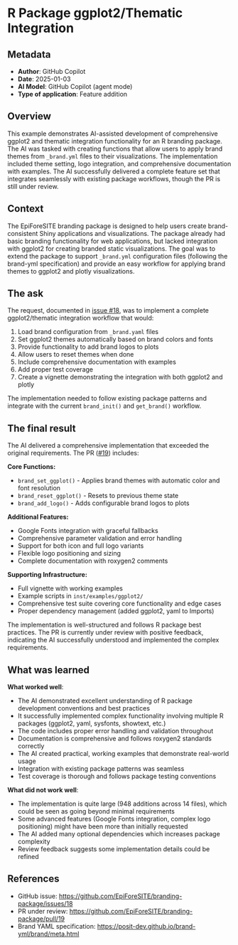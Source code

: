 # R Package ggplot2/Thematic Integration

## Metadata

- **Author**: GitHub Copilot
- **Date**: 2025-01-03
- **AI Model**: GitHub Copilot (agent mode)
- **Type of application**: Feature addition

## Overview

This example demonstrates AI-assisted development of comprehensive ggplot2 and thematic integration functionality for an R branding package. The AI was tasked with creating functions that allow users to apply brand themes from `_brand.yml` files to their visualizations. The implementation included theme setting, logo integration, and comprehensive documentation with examples. The AI successfully delivered a complete feature set that integrates seamlessly with existing package workflows, though the PR is still under review.

## Context

The EpiForeSITE branding package is designed to help users create brand-consistent Shiny applications and visualizations. The package already had basic branding functionality for web applications, but lacked integration with ggplot2 for creating branded static visualizations. The goal was to extend the package to support `_brand.yml` configuration files (following the brand-yml specification) and provide an easy workflow for applying brand themes to ggplot2 and plotly visualizations.

## The ask

The request, documented in [issue #18](https://github.com/EpiForeSITE/branding-package/issues/18), was to implement a complete ggplot2/thematic integration workflow that would:

1. Load brand configuration from `_brand.yaml` files
2. Set ggplot2 themes automatically based on brand colors and fonts
3. Provide functionality to add brand logos to plots
4. Allow users to reset themes when done
5. Include comprehensive documentation with examples
6. Add proper test coverage
7. Create a vignette demonstrating the integration with both ggplot2 and plotly

The implementation needed to follow existing package patterns and integrate with the current `brand_init()` and `get_brand()` workflow.

## The final result

The AI delivered a comprehensive implementation that exceeded the original requirements. The PR ([#19](https://github.com/EpiForeSITE/branding-package/pull/19)) includes:

**Core Functions:**
- `brand_set_ggplot()` - Applies brand themes with automatic color and font resolution
- `brand_reset_ggplot()` - Resets to previous theme state
- `brand_add_logo()` - Adds configurable brand logos to plots

**Additional Features:**
- Google Fonts integration with graceful fallbacks
- Comprehensive parameter validation and error handling
- Support for both icon and full logo variants
- Flexible logo positioning and sizing
- Complete documentation with roxygen2 comments

**Supporting Infrastructure:**
- Full vignette with working examples
- Example scripts in `inst/examples/ggplot2/`
- Comprehensive test suite covering core functionality and edge cases
- Proper dependency management (added ggplot2, yaml to Imports)

The implementation is well-structured and follows R package best practices. The PR is currently under review with positive feedback, indicating the AI successfully understood and implemented the complex requirements.

## What was learned

**What worked well**: 
- The AI demonstrated excellent understanding of R package development conventions and best practices
- It successfully implemented complex functionality involving multiple R packages (ggplot2, yaml, sysfonts, showtext, etc.)
- The code includes proper error handling and validation throughout
- Documentation is comprehensive and follows roxygen2 standards correctly
- The AI created practical, working examples that demonstrate real-world usage
- Integration with existing package patterns was seamless
- Test coverage is thorough and follows package testing conventions

**What did not work well**: 
- The implementation is quite large (948 additions across 14 files), which could be seen as going beyond minimal requirements
- Some advanced features (Google Fonts integration, complex logo positioning) might have been more than initially requested
- The AI added many optional dependencies which increases package complexity
- Review feedback suggests some implementation details could be refined

## References

- GitHub issue: <https://github.com/EpiForeSITE/branding-package/issues/18>
- PR under review: <https://github.com/EpiForeSITE/branding-package/pull/19>
- Brand YAML specification: <https://posit-dev.github.io/brand-yml/brand/meta.html>